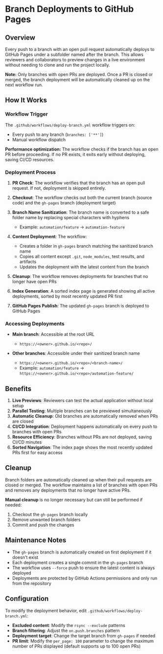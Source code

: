 # Branch Deployments to GitHub Pages

## Overview

Every push to a branch with an open pull request automatically deploys to GitHub Pages under a subfolder named after the branch. This allows reviewers and collaborators to preview changes in a live environment without needing to clone and run the project locally.

**Note:** Only branches with open PRs are deployed. Once a PR is closed or merged, the branch deployment will be automatically cleaned up on the next workflow run.

## How It Works

### Workflow Trigger

The `.github/workflows/deploy-branch.yml` workflow triggers on:
- Every push to any branch (`branches: ['**']`)
- Manual workflow dispatch

**Performance optimization:** The workflow checks if the branch has an open PR before proceeding. If no PR exists, it exits early without deploying, saving CI/CD resources.

### Deployment Process

1. **PR Check**: The workflow verifies that the branch has an open pull request. If not, deployment is skipped entirely.

2. **Checkout**: The workflow checks out both the current branch (source code) and the `gh-pages` branch (deployment target)

3. **Branch Name Sanitization**: The branch name is converted to a safe folder name by replacing special characters with hyphens
   - Example: `automation/feature` → `automation-feature`

4. **Content Deployment**: The workflow:
   - Creates a folder in `gh-pages` branch matching the sanitized branch name
   - Copies all content except `.git`, `node_modules`, test results, and artifacts
   - Updates the deployment with the latest content from the branch

5. **Cleanup**: The workflow removes deployments for branches that no longer have open PRs

6. **Index Generation**: A sorted index page is generated showing all active deployments, sorted by most recently updated PR first

7. **GitHub Pages Publish**: The updated `gh-pages` branch is deployed to GitHub Pages

### Accessing Deployments

- **Main branch**: Accessible at the root URL
  - `https://<owner>.github.io/<repo>/`

- **Other branches**: Accessible under their sanitized branch name
  - `https://<owner>.github.io/<repo>/<branch-name>/`
  - Example: `automation/feature` → `https://<owner>.github.io/<repo>/automation-feature/`

## Benefits

1. **Live Previews**: Reviewers can test the actual application without local setup
2. **Parallel Testing**: Multiple branches can be previewed simultaneously
3. **Automatic Cleanup**: Old branches are automatically removed when PRs are closed
4. **CI/CD Integration**: Deployment happens automatically on every push to branches with open PRs
5. **Resource Efficiency**: Branches without PRs are not deployed, saving CI/CD minutes
6. **Sorted Navigation**: The index page shows the most recently updated PRs first for easy access

## Cleanup

Branch folders are automatically cleaned up when their pull requests are closed or merged. The workflow maintains a list of branches with open PRs and removes any deployments that no longer have active PRs.

**Manual cleanup** is no longer necessary but can still be performed if needed:

1. Checkout the `gh-pages` branch locally
2. Remove unwanted branch folders
3. Commit and push the changes

## Maintenance Notes

- The `gh-pages` branch is automatically created on first deployment if it doesn't exist
- Each deployment creates a single commit in the `gh-pages` branch
- The workflow uses `--force` push to ensure the latest content is always deployed
- Deployments are protected by GitHub Actions permissions and only run from the repository

## Configuration

To modify the deployment behavior, edit `.github/workflows/deploy-branch.yml`:

- **Excluded content**: Modify the `rsync --exclude` patterns
- **Branch filtering**: Adjust the `on.push.branches` pattern
- **Deployment target**: Change the target branch from `gh-pages` if needed
- **PR limit**: Modify the `per_page: 100` parameter to change the maximum number of PRs displayed (default supports up to 100 open PRs)
